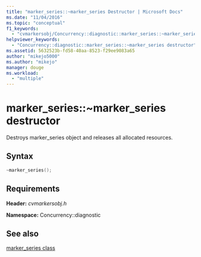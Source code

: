 ```yaml
---
title: "marker_series::~marker_series Destructor | Microsoft Docs"
ms.date: "11/04/2016"
ms.topic: "conceptual"
f1_keywords: 
  - "cvmarkersobj/Concurrency::diagnostic::marker_series::~marker_series"
helpviewer_keywords: 
  - "Concurrency::diagnostic::marker_series::~marker_series destructor"
ms.assetid: 5632523b-fd58-40aa-8523-f29ee9083a65
author: "mikejo5000"
ms.author: "mikejo"
manager: douge
ms.workload: 
  - "multiple"
---
```

# marker_series::~marker_series destructor
Destroys marker_series object and releases all allocated resources.  
  
## Syntax  
  
```cpp  
~marker_series();  
```  
  
## Requirements  
 **Header:** *cvmarkersobj.h*  
  
 **Namespace:** Concurrency::diagnostic  
  
## See also  
 [marker_series class](../profiling/marker-series-class.md)